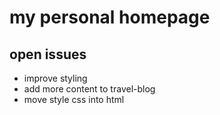 # my personal homepage

## open issues

- improve styling
- add more content to travel-blog
- move style css into html
